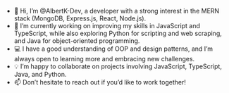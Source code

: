 - 👋 Hi, I’m @AlbertK-Dev, a developer with a strong interest in the MERN stack (MongoDB, Express.js, React, Node.js).
- 🌱 I’m currently working on improving my skills in JavaScript and TypeScript, while also exploring Python for scripting and web scraping, and Java for object-oriented programming.
- 💻 I have a good understanding of OOP and design patterns, and I’m always open to learning more and embracing new challenges.
- 💡 I’m happy to collaborate on projects involving JavaScript, TypeScript, Java, and Python.
- 📫 Don’t hesitate to reach out if you’d like to work together!
<!---
AlbertK-Dev/AlbertK-Dev is a ✨ special ✨ repository because its `README.md` (this file) appears on your GitHub profile.
You can click the Preview link to take a look at your changes.
--->
